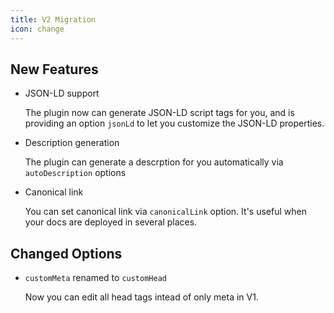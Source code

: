 ```yaml
---
title: V2 Migration
icon: change
---
```


## New Features

- JSON-LD support

  The plugin now can generate JSON-LD script tags for you, and is providing an option `jsonLd` to let you customize the JSON-LD properties.

- Description generation

  The plugin can generate a descrption for you automatically via `autoDescription` options

- Canonical link

  You can set canonical link via `canonicalLink` option. It's useful when your docs are deployed in several places.

## Changed Options

- `customMeta` renamed to `customHead`

  Now you can edit all head tags intead of only meta in V1.
